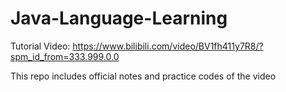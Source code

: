 # Java-Language-Learning
Tutorial Video: https://www.bilibili.com/video/BV1fh411y7R8/?spm_id_from=333.999.0.0<br />

This repo includes official notes and practice codes of the video

